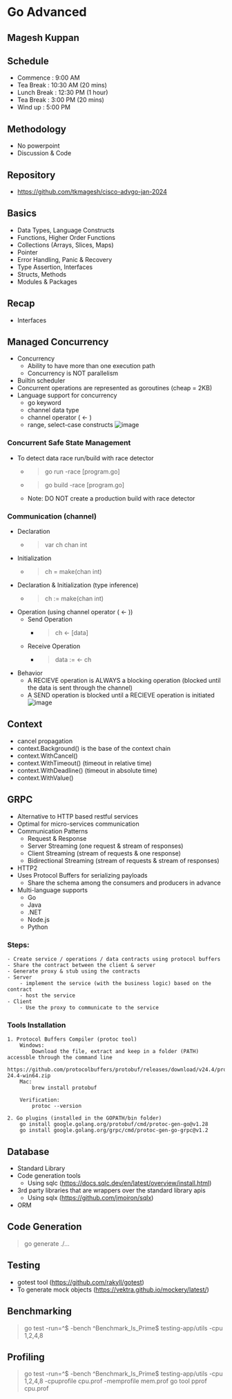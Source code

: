# Go Advanced

## Magesh Kuppan

## Schedule
- Commence      : 9:00 AM
- Tea Break     : 10:30 AM (20 mins)
- Lunch Break   : 12:30 PM (1 hour)
- Tea Break     : 3:00 PM (20 mins)
- Wind up       : 5:00 PM

## Methodology
- No powerpoint
- Discussion & Code

## Repository
- https://github.com/tkmagesh/cisco-advgo-jan-2024

## Basics
- Data Types, Language Constructs
- Functions, Higher Order Functions
- Collections (Arrays, Slices, Maps)
- Pointer
- Error Handling, Panic & Recovery
- Type Assertion, Interfaces
- Structs, Methods
- Modules & Packages

## Recap
- Interfaces

## Managed Concurrency
- Concurrency
    - Ability to have more than one execution path
    - Concurrency is NOT parallelism
- Builtin scheduler
- Concurrent operations are represented as goroutines (cheap = 2KB)
- Language support for concurrency
    - go keyword
    - channel data type
    - channel operator ( <- )
    - range, select-case constructs
![image](./images/managed-concurrency.png)

### Concurrent Safe State Management
- To detect data race run/build with race detector
    - > go run -race [program.go]
    - > go build -race [program.go]
    - Note: DO NOT create a production build with race detector
### Communication (channel)
- Declaration
    - > var ch chan int
- Initialization
    - > ch = make(chan int)
- Declaration & Initialization (type inference)
    - > ch := make(chan int)
- Operation (using channel operator ( <- ))
    - Send Operation
        - > ch <- [data]
    - Receive Operation
        - > data := <- ch
- Behavior
    - A RECIEVE operation is ALWAYS a blocking operation (blocked until the data is sent through the channel)
    - A SEND operation is blocked until a RECIEVE operation is initiated
![image](./images/channel-behaviors.png)

## Context
- cancel propagation
- context.Background() is the base of the context chain
- context.WithCancel() 
- context.WithTimeout() (timeout in relative time)
- context.WithDeadline() (timeout in absolute time)
- context.WithValue()

## GRPC
- Alternative to HTTP based restful services
- Optimal for micro-services communication
- Communication Patterns
    - Request & Response
    - Server Streaming (one request & stream of responses)
    - Client Streaming (stream of requests & one response)
    - Bidirectional Streaming (stream of requests & stream of responses)
- HTTP2
- Uses Protocol Buffers for serializing payloads
    - Share the schema among the consumers and producers in advance
- Multi-language supports
    - Go
    - Java
    - .NET
    - Node.js
    - Python
### Steps: 
    - Create service / operations / data contracts using protocol buffers
    - Share the contract between the client & server
    - Generate proxy & stub using the contracts
    - Server
        - implement the service (with the business logic) based on the contract
        - host the service
    - Client
        - Use the proxy to communicate to the service


### Tools Installation 
    1. Protocol Buffers Compiler (protoc tool)
        Windows:
            Download the file, extract and keep in a folder (PATH) accessble through the command line
            https://github.com/protocolbuffers/protobuf/releases/download/v24.4/protoc-24.4-win64.zip
        Mac:
            brew install protobuf

        Verification:
            protoc --version

    2. Go plugins (installed in the GOPATH/bin folder)
        go install google.golang.org/protobuf/cmd/protoc-gen-go@v1.28
        go install google.golang.org/grpc/cmd/protoc-gen-go-grpc@v1.2

## Database
- Standard Library
- Code generation tools
    - Using sqlc (https://docs.sqlc.dev/en/latest/overview/install.html)
- 3rd party libraries that are wrappers over the standard library apis
    - Using sqlx (https://github.com/jmoiron/sqlx)
- ORM

## Code Generation
> go generate ./...

## Testing
- gotest tool (https://github.com/rakyll/gotest)
- To generate mock objects (https://vektra.github.io/mockery/latest/)

## Benchmarking
> go test -run=^$ -bench ^Benchmark_Is_Prime$ testing-app/utils -cpu 1,2,4,8 

## Profiling
> go test -run=^$ -bench ^Benchmark_Is_Prime$ testing-app/utils -cpu 1,2,4,8 -cpuprofile cpu.prof -memprofile mem.prof
> go tool pprof cpu.prof